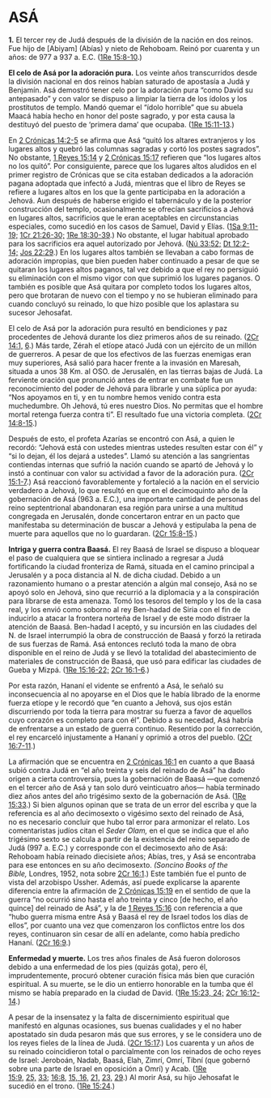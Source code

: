 # **ASÁ**

**1.** El tercer rey de Judá después de la división de la nación en dos reinos. Fue hijo de [Abiyam] (Abías) y nieto de Rehoboam. Reinó por cuarenta y un años: de 977 a 937 a. E.C. ([1Re 15:8-10](https://wol.jw.org/es/wol/bc/r4/lp-s/1200000397/0/0).)

**El celo de Asá por la adoración pura.** Los veinte años transcurridos desde la división nacional en dos reinos habían saturado de apostasía a Judá y Benjamín. Asá demostró tener celo por la adoración pura “como David su antepasado” y con valor se dispuso a limpiar la tierra de los ídolos y los prostitutos de templo. Mandó quemar el “ídolo horrible” que su abuela Maacá había hecho en honor del poste sagrado, y por esta causa la destituyó del puesto de ‘primera dama’ que ocupaba. ([1Re 15:11-13](https://wol.jw.org/es/wol/bc/r4/lp-s/1200000397/1/0).)

En [2 Crónicas 14:2-5](https://wol.jw.org/es/wol/bc/r4/lp-s/1200000397/2/0) se afirma que Asá “quitó los altares extranjeros y los lugares altos y quebró las columnas sagradas y cortó los postes sagrados”. No obstante, [1 Reyes 15:14](https://wol.jw.org/es/wol/bc/r4/lp-s/1200000397/3/0) y [2 Crónicas 15:17](https://wol.jw.org/es/wol/bc/r4/lp-s/1200000397/4/0) refieren que “los lugares altos no los quitó”. Por consiguiente, parece que los lugares altos aludidos en el primer registro de Crónicas que se cita estaban dedicados a la adoración pagana adoptada que infectó a Judá, mientras que el libro de Reyes se refiere a lugares altos en los que la gente participaba en la adoración a Jehová. Aun después de haberse erigido el tabernáculo y de la posterior construcción del templo, ocasionalmente se ofrecían sacrificios a Jehová en lugares altos, sacrificios que le eran aceptables en circunstancias especiales, como sucedió en los casos de Samuel, David y Elías. ([1Sa 9:11-19;](https://wol.jw.org/es/wol/bc/r4/lp-s/1200000397/5/0) [1Cr 21:26-30;](https://wol.jw.org/es/wol/bc/r4/lp-s/1200000397/5/1) [1Re 18:30-39](https://wol.jw.org/es/wol/bc/r4/lp-s/1200000397/5/2).) No obstante, el lugar habitual aprobado para los sacrificios era aquel autorizado por Jehová. ([Nú 33:52;](https://wol.jw.org/es/wol/bc/r4/lp-s/1200000397/6/0) [Dt 12:2-14;](https://wol.jw.org/es/wol/bc/r4/lp-s/1200000397/6/1) [Jos 22:29](https://wol.jw.org/es/wol/bc/r4/lp-s/1200000397/6/2).) En los lugares altos también se llevaban a cabo formas de adoración impropias, que bien pueden haber continuado a pesar de que se quitaran los lugares altos paganos, tal vez debido a que el rey no persiguió su eliminación con el mismo vigor con que suprimió los lugares paganos. O también es posible que Asá quitara por completo todos los lugares altos, pero que brotaran de nuevo con el tiempo y no se hubieran eliminado para cuando concluyó su reinado, lo que hizo posible que los aplastara su sucesor Jehosafat.

El celo de Asá por la adoración pura resultó en bendiciones y paz procedentes de Jehová durante los diez primeros años de su reinado. ([2Cr 14:1,](https://wol.jw.org/es/wol/bc/r4/lp-s/1200000397/7/0) [6](https://wol.jw.org/es/wol/bc/r4/lp-s/1200000397/7/1).) Más tarde, Zérah el etíope atacó Judá con un ejército de un millón de guerreros. A pesar de que los efectivos de las fuerzas enemigas eran muy superiores, Asá salió para hacer frente a la invasión en Maresah, situada a unos 38 Km. al OSO. de Jerusalén, en las tierras bajas de Judá. La ferviente oración que pronunció antes de entrar en combate fue un reconocimiento del poder de Jehová para librarle y una súplica por ayuda: “Nos apoyamos en ti, y en tu nombre hemos venido contra esta muchedumbre. Oh Jehová, tú eres nuestro Dios. No permitas que el hombre mortal retenga fuerza contra ti”. El resultado fue una victoria completa. ([2Cr 14:8-15](https://wol.jw.org/es/wol/bc/r4/lp-s/1200000397/8/0).)

Después de esto, el profeta Azarías se encontró con Asá, a quien le recordó: “Jehová está con ustedes mientras ustedes resulten estar con él” y “si lo dejan, él los dejará a ustedes”. Llamó su atención a las sangrientas contiendas internas que sufrió la nación cuando se apartó de Jehová y lo instó a continuar con valor su actividad a favor de la adoración pura. ([2Cr 15:1-7](https://wol.jw.org/es/wol/bc/r4/lp-s/1200000397/9/0).) Asá reaccionó favorablemente y fortaleció a la nación en el servicio verdadero a Jehová, lo que resultó en que en el decimoquinto año de la gobernación de Asá (963 a. E.C.), una importante cantidad de personas del reino septentrional abandonaran esa región para unirse a una multitud congregada en Jerusalén, donde concertaron entrar en un pacto que manifestaba su determinación de buscar a Jehová y estipulaba la pena de muerte para aquellos que no lo guardaran. ([2Cr 15:8-15](https://wol.jw.org/es/wol/bc/r4/lp-s/1200000397/10/0).)

**Intriga y guerra contra Baasá.** El rey Baasá de Israel se dispuso a bloquear el paso de cualquiera que se sintiera inclinado a regresar a Judá fortificando la ciudad fronteriza de Ramá, situada en el camino principal a Jerusalén y a poca distancia al N. de dicha ciudad. Debido a un razonamiento humano o a prestar atención a algún mal consejo, Asá no se apoyó solo en Jehová, sino que recurrió a la diplomacia y a la conspiración para librarse de esta amenaza. Tomó los tesoros del templo y los de la casa real, y los envió como soborno al rey Ben-hadad de Siria con el fin de inducirlo a atacar la frontera norteña de Israel y de este modo distraer la atención de Baasá. Ben-hadad I aceptó, y su incursión en las ciudades del N. de Israel interrumpió la obra de construcción de Baasá y forzó la retirada de sus fuerzas de Ramá. Asá entonces reclutó toda la mano de obra disponible en el reino de Judá y se llevó la totalidad del abastecimiento de materiales de construcción de Baasá, que usó para edificar las ciudades de Gueba y Mizpá. ([1Re 15:16-22;](https://wol.jw.org/es/wol/bc/r4/lp-s/1200000397/11/0) [2Cr 16:1-6](https://wol.jw.org/es/wol/bc/r4/lp-s/1200000397/11/1).)

Por esta razón, Hananí el vidente se enfrentó a Asá, le señaló su inconsecuencia al no apoyarse en el Dios que le había librado de la enorme fuerza etíope y le recordó que “en cuanto a Jehová, sus ojos están discurriendo por toda la tierra para mostrar su fuerza a favor de aquellos cuyo corazón es completo para con él”. Debido a su necedad, Asá habría de enfrentarse a un estado de guerra continuo. Resentido por la corrección, el rey encarceló injustamente a Hananí y oprimió a otros del pueblo. ([2Cr 16:7-11](https://wol.jw.org/es/wol/bc/r4/lp-s/1200000397/12/0).)

La afirmación que se encuentra en [2 Crónicas 16:1](https://wol.jw.org/es/wol/bc/r4/lp-s/1200000397/13/0) en cuanto a que Baasá subió contra Judá en “el año treinta y seis del reinado de Asá” ha dado origen a cierta controversia, pues la gobernación de Baasá —que comenzó en el tercer año de Asá y tan solo duró veinticuatro años— había terminado diez años antes del año trigésimo sexto de la gobernación de Asá. ([1Re 15:33](https://wol.jw.org/es/wol/bc/r4/lp-s/1200000397/14/0).) Si bien algunos opinan que se trata de un error del escriba y que la referencia es al año decimosexto o vigésimo sexto del reinado de Asá, no es necesario concluir que hubo tal error para armonizar el relato. Los comentaristas judíos citan el _Seder Olam,_ en el que se indica que el año trigésimo sexto se calcula a partir de la existencia del reino separado de Judá (997 a. E.C.) y corresponde con el decimosexto año de Asá: Rehoboam había reinado diecisiete años; Abías, tres, y Asá se encontraba para ese entonces en su año decimosexto. _(Soncino Books of the Bible,_ Londres, 1952, nota sobre [2Cr 16:1](https://wol.jw.org/es/wol/bc/r4/lp-s/1200000397/15/0).) Este también fue el punto de vista del arzobispo Ussher. Además, así puede explicarse la aparente diferencia entre la afirmación de [2 Crónicas 15:19](https://wol.jw.org/es/wol/bc/r4/lp-s/1200000397/16/0) en el sentido de que la guerra “no ocurrió sino hasta el año treinta y cinco [de hecho, el año quince] del reinado de Asá”, y la de [1 Reyes 15:16](https://wol.jw.org/es/wol/bc/r4/lp-s/1200000397/17/0) con referencia a que “hubo guerra misma entre Asá y Baasá el rey de Israel todos los días de ellos”, por cuanto una vez que comenzaron los conflictos entre los dos reyes, continuaron sin cesar de allí en adelante, como había predicho Hananí. ([2Cr 16:9](https://wol.jw.org/es/wol/bc/r4/lp-s/1200000397/18/0).)

**Enfermedad y muerte.** Los tres años finales de Asá fueron dolorosos debido a una enfermedad de los pies (quizás gota), pero él, imprudentemente, procuró obtener curación física más bien que curación espiritual. A su muerte, se le dio un entierro honorable en la tumba que él mismo se había preparado en la ciudad de David. ([1Re 15:23, 24;](https://wol.jw.org/es/wol/bc/r4/lp-s/1200000397/19/0) [2Cr 16:12-14](https://wol.jw.org/es/wol/bc/r4/lp-s/1200000397/19/1).)

A pesar de la insensatez y la falta de discernimiento espiritual que manifestó en algunas ocasiones, sus buenas cualidades y el no haber apostatado sin duda pesaron más que sus errores, y se le considera uno de los reyes fieles de la línea de Judá. ([2Cr 15:17](https://wol.jw.org/es/wol/bc/r4/lp-s/1200000397/20/0).) Los cuarenta y un años de su reinado coincidieron total o parcialmente con los reinados de ocho reyes de Israel: Jeroboán, Nadab, Baasá, Elah, Zimrí, Omrí, Tibní (que gobernó sobre una parte de Israel en oposición a Omrí) y Acab. ([1Re 15:9,](https://wol.jw.org/es/wol/bc/r4/lp-s/1200000397/21/0) [25,](https://wol.jw.org/es/wol/bc/r4/lp-s/1200000397/21/1) [33;](https://wol.jw.org/es/wol/bc/r4/lp-s/1200000397/21/2) [16:8,](https://wol.jw.org/es/wol/bc/r4/lp-s/1200000397/21/3) [15, 16,](https://wol.jw.org/es/wol/bc/r4/lp-s/1200000397/21/4) [21,](https://wol.jw.org/es/wol/bc/r4/lp-s/1200000397/21/5) [23,](https://wol.jw.org/es/wol/bc/r4/lp-s/1200000397/21/6) [29](https://wol.jw.org/es/wol/bc/r4/lp-s/1200000397/21/7).) Al morir Asá, su hijo Jehosafat le sucedió en el trono. ([1Re 15:24](https://wol.jw.org/es/wol/bc/r4/lp-s/1200000397/22/0).)